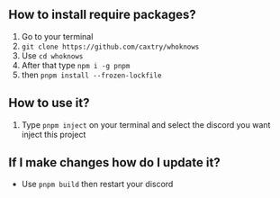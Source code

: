 ## How to install require packages?

1. Go to your terminal
2. `git clone https://github.com/caxtry/whoknows`
3. Use `cd whoknows`
4. After that type `npm i -g pnpm`
5. then `pnpm install --frozen-lockfile`

## How to use it?

1. Type `pnpm inject` on your terminal and select the discord you want inject this project

## If I make changes how do I update it?

* Use `pnpm build` then restart your discord